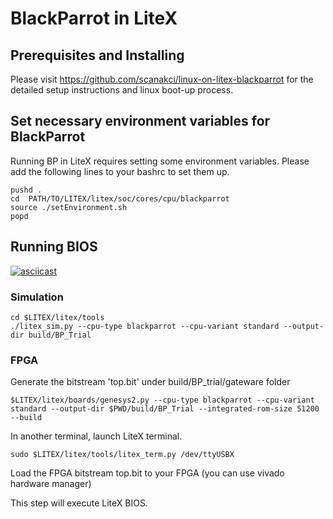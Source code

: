 # BlackParrot in LiteX


## Prerequisites and Installing

Please visit https://github.com/scanakci/linux-on-litex-blackparrot for the detailed setup instructions and linux boot-up process.

## Set necessary environment variables for BlackParrot

Running BP in LiteX requires setting some environment variables. Please add the following lines to your bashrc to set them up.

```
pushd .
cd  PATH/TO/LITEX/litex/soc/cores/cpu/blackparrot
source ./setEnvironment.sh
popd
```

## Running BIOS 

[![asciicast](https://asciinema.org/a/326077.svg)](https://asciinema.org/a/326077)

### Simulation
```
cd $LITEX/litex/tools
./litex_sim.py --cpu-type blackparrot --cpu-variant standard --output-dir build/BP_Trial
```

### FPGA

Generate the bitstream 'top.bit' under build/BP_trial/gateware folder
```
$LITEX/litex/boards/genesys2.py --cpu-type blackparrot --cpu-variant standard --output-dir $PWD/build/BP_Trial --integrated-rom-size 51200 --build  
```
In another terminal, launch LiteX terminal.
```
sudo $LITEX/litex/tools/litex_term.py /dev/ttyUSBX 
```
Load the FPGA bitstream top.bit to your FPGA (you can use vivado hardware manager)

This step will execute LiteX BIOS.
